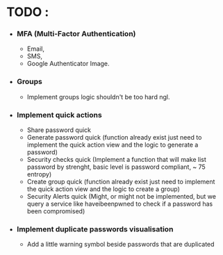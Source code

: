 # TODO : 

- ### MFA (Multi-Factor Authentication)
    - Email, 
    - SMS, 
    - Google Authenticator Image.
    
- ### Groups
    - Implement groups logic shouldn't be too hard ngl.

- ### Implement quick actions
    - Share password quick 
    - Generate password quick (function already exist just need to implement the quick action view and the logic to generate a password)
    - Security checks quick (Implement a function that will make list password by strenght, basic level is password compliant, ~ 75 entropy)
    - Create group quick (function already exist just need to implement the quick action view and the logic to create a group)
    - Security Alerts quick (Might, or might not be implemented, but we query a service like haveibeenpwned to check if a password has been compromised)
    
- ### Implement duplicate passwords visualisation
    - Add a little warning symbol beside passwords that are duplicated